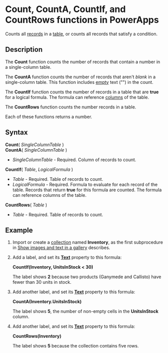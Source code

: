 <properties
	pageTitle="Count, CountA, CountIf, and CountRows functions | Microsoft PowerApps"
	description="Reference information, including syntax and an example, for the Count, CountA, CounfIf, and CountRows functions in PowerApps"
	services=""
	suite="powerapps"
	documentationCenter="na"
	authors="gregli-msft"
	manager="dwrede"
	editor=""
	tags=""/>

<tags
   ms.service="powerapps"
   ms.devlang="na"
   ms.topic="article"
   ms.tgt_pltfrm="na"
   ms.workload="na"
   ms.date="11/07/2015"
   ms.author="gregli"/>

# Count, CountA, CountIf, and CountRows functions in PowerApps #

Counts all [records](../working-with-tables.md#records) in a [table](../working-with-tables.md), or counts all records that satisfy a condition.

## Description ##

The **Count** function counts the number of records that contain a number in a single-column table.

The **CountA** function counts the number of records that aren't *blank* in a single-column table. This function includes [empty](function-isblank-isempty.md) text ("") in the count.

The **CountIf** function counts the number of records in a table that are **true** for a logical formula.  The formula can reference [columns](../working-with-tables.md#columns) of the table.

The **CountRows** function counts the number records in a table.

Each of these functions returns a number.

## Syntax ##

**Count**( *SingleColumnTable* )<br>
**CountA**( *SingleColumnTable* )

- *SingleColumnTable* - Required.  Column of records to count.  

**CountIf**( *Table*, *LogicalFormula* )

- *Table* - Required.  Table of records to count.
- *LogicalFormula* - Required.  Formula to evaluate for each record of the table.  Records that return **true** for this formula are counted.  The formula can reference columns of the table.

**CountRows**( *Table* )

- *Table* - Required.  Table of records to count.

## Example ##

1. Import or create a [collection](../working-with-data-sources.md#collections) named **Inventory**, as the first subprocedure in [Show images and text in a gallery](../show-images-text-gallery-sort-filter.md) describes.

2. Add a label, and set its **[Text](../controls/properties-core.md)** property to this formula:

	**CountIf(Inventory, UnitsInStock < 30)**

	The label shows **2** because two products (Ganymede and Callisto) have fewer than 30 units in stock.

2. Add another label, and set its **[Text](../controls/properties-core.md)** property to this formula:

	**CountA(Inventory.UnitsInStock)**

	The label shows **5**, the number of non-empty cells in the **UnitsInStock** column.

2. Add another label, and set its **[Text](../controls/properties-core.md)** property to this formula:

	**CountRows(Inventory)**

	The label shows **5** because the collection contains five rows.
